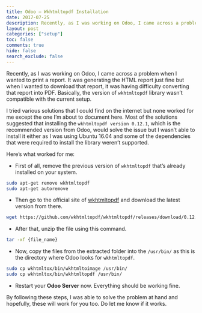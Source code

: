 ```yaml
---
title: Odoo — Wkhtmltopdf Installation
date: 2017-07-25
description: Recently, as I was working on Odoo, I came across a problem when I wanted to print a report. It was generating the HTML report just fine but when I wanted to download that report, it was having difficulty converting that report into PDF. Basically, the version of wkhtmltopdf library wasn’t compatible with the current setup.
layout: post
categories: ["setup"]
toc: false
comments: true
hide: false
search_exclude: false
---
```


Recently, as I was working on Odoo, I came across a problem when I wanted to print a report. It was generating the HTML report just fine but when I wanted to download that report, it was having difficulty converting that report into PDF. Basically, the version of `wkhtmltopdf` library wasn’t compatible with the current setup.

I tried various solutions that I could find on the internet but none worked for me except the one I’m about to document here. Most of the solutions suggested that installing the `wkhtmltopdf version 0.12.1`, which is the recommended version from Odoo, would solve the issue but I wasn’t able to install it either as I was using Ubuntu 16.04 and some of the dependencies that were required to install the library weren’t supported.

Here’s what worked for me:

- First of all, remove the previous version of `wkhtmltopdf` that’s already installed on your system.

```bash
sudo apt-get remove wkhtmltopdf
sudo apt-get autoremove
```

- Then go to the official site of [wkhtmltopdf](https://wkhtmltopdf.org/downloads.html) and download the latest version from there.

```bash
wget https://github.com/wkhtmltopdf/wkhtmltopdf/releases/download/0.12.4/wkhtmltox-0.12.4_linux-generic-amd64.tar.xz
```

- After that, unzip the file using this command.

```bash
tar -xf {file_name}
```

- Now, copy the files from the extracted folder into the `/usr/bin/` as this is the directory where Odoo looks for `wkhtmltopdf`.

```bash
sudo cp wkhtmltox/bin/wkhtmltoimage /usr/bin/
sudo cp wkhtmltox/bin/wkhtmltopdf /usr/bin/
```

- Restart your **Odoo Server** now. Everything should be working fine.

By following these steps, I was able to solve the problem at hand and hopefully, these will work for you too. Do let me know if it works.
